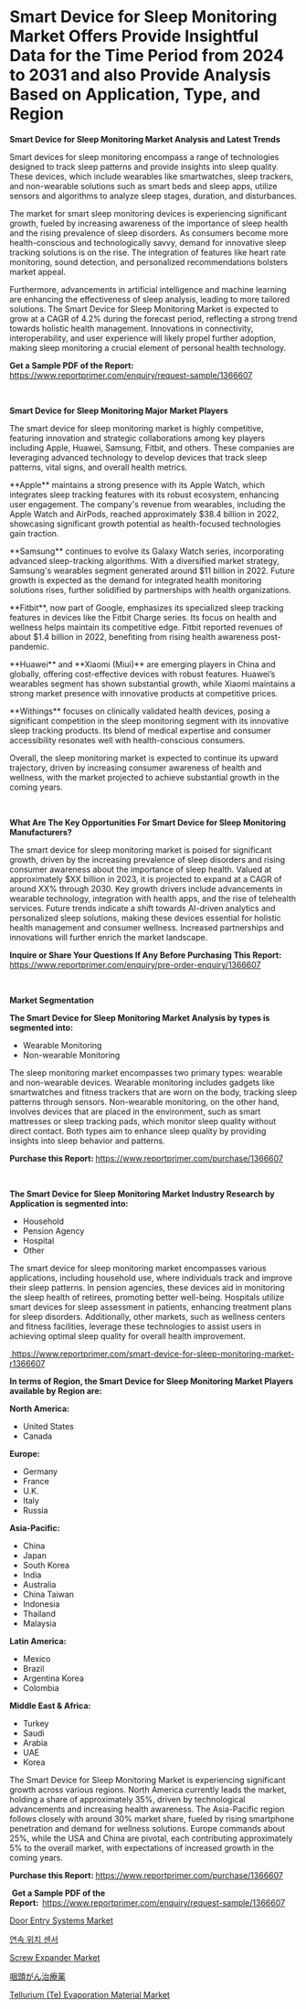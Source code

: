 <p><h1>Smart Device for Sleep Monitoring Market Offers Provide Insightful Data for the Time Period from 2024 to 2031 and also Provide Analysis Based on Application, Type, and Region</h1></p><p><strong>Smart Device for Sleep Monitoring Market Analysis and Latest Trends</strong></p>
<p><p>Smart devices for sleep monitoring encompass a range of technologies designed to track sleep patterns and provide insights into sleep quality. These devices, which include wearables like smartwatches, sleep trackers, and non-wearable solutions such as smart beds and sleep apps, utilize sensors and algorithms to analyze sleep stages, duration, and disturbances. </p><p>The market for smart sleep monitoring devices is experiencing significant growth, fueled by increasing awareness of the importance of sleep health and the rising prevalence of sleep disorders. As consumers become more health-conscious and technologically savvy, demand for innovative sleep tracking solutions is on the rise. The integration of features like heart rate monitoring, sound detection, and personalized recommendations bolsters market appeal.</p><p>Furthermore, advancements in artificial intelligence and machine learning are enhancing the effectiveness of sleep analysis, leading to more tailored solutions. The Smart Device for Sleep Monitoring Market is expected to grow at a CAGR of 4.2% during the forecast period, reflecting a strong trend towards holistic health management. Innovations in connectivity, interoperability, and user experience will likely propel further adoption, making sleep monitoring a crucial element of personal health technology.</p></p>
<p><strong>Get a Sample PDF of the Report:&nbsp;</strong> <a href="https://www.reportprimer.com/enquiry/request-sample/1366607">https://www.reportprimer.com/enquiry/request-sample/1366607</a></p>
<p>&nbsp;</p>
<p><strong>Smart Device for Sleep Monitoring Major Market Players</strong></p>
<p><p>The smart device for sleep monitoring market is highly competitive, featuring innovation and strategic collaborations among key players including Apple, Huawei, Samsung, Fitbit, and others. These companies are leveraging advanced technology to develop devices that track sleep patterns, vital signs, and overall health metrics.</p><p>**Apple** maintains a strong presence with its Apple Watch, which integrates sleep tracking features with its robust ecosystem, enhancing user engagement. The company's revenue from wearables, including the Apple Watch and AirPods, reached approximately $38.4 billion in 2022, showcasing significant growth potential as health-focused technologies gain traction.</p><p>**Samsung** continues to evolve its Galaxy Watch series, incorporating advanced sleep-tracking algorithms. With a diversified market strategy, Samsung's wearables segment generated around $11 billion in 2022. Future growth is expected as the demand for integrated health monitoring solutions rises, further solidified by partnerships with health organizations.</p><p>**Fitbit**, now part of Google, emphasizes its specialized sleep tracking features in devices like the Fitbit Charge series. Its focus on health and wellness helps maintain its competitive edge. Fitbit reported revenues of about $1.4 billion in 2022, benefiting from rising health awareness post-pandemic.</p><p>**Huawei** and **Xiaomi (Miui)** are emerging players in China and globally, offering cost-effective devices with robust features. Huawei’s wearables segment has shown substantial growth, while Xiaomi maintains a strong market presence with innovative products at competitive prices.</p><p>**Withings** focuses on clinically validated health devices, posing a significant competition in the sleep monitoring segment with its innovative sleep tracking products. Its blend of medical expertise and consumer accessibility resonates well with health-conscious consumers.</p><p>Overall, the sleep monitoring market is expected to continue its upward trajectory, driven by increasing consumer awareness of health and wellness, with the market projected to achieve substantial growth in the coming years.</p></p>
<p>&nbsp;</p>
<p><strong>What Are The Key Opportunities For Smart Device for Sleep Monitoring Manufacturers?</strong></p>
<p><p>The smart device for sleep monitoring market is poised for significant growth, driven by the increasing prevalence of sleep disorders and rising consumer awareness about the importance of sleep health. Valued at approximately $XX billion in 2023, it is projected to expand at a CAGR of around XX% through 2030. Key growth drivers include advancements in wearable technology, integration with health apps, and the rise of telehealth services. Future trends indicate a shift towards AI-driven analytics and personalized sleep solutions, making these devices essential for holistic health management and consumer wellness. Increased partnerships and innovations will further enrich the market landscape.</p></p>
<p><strong>Inquire or Share Your Questions If Any Before Purchasing This Report:</strong> <a href="https://www.reportprimer.com/enquiry/pre-order-enquiry/1366607">https://www.reportprimer.com/enquiry/pre-order-enquiry/1366607</a></p>
<p>&nbsp;</p>
<p><strong>Market Segmentation</strong></p>
<p><strong>The Smart Device for Sleep Monitoring Market Analysis by types is segmented into:</strong></p>
<p><ul><li>Wearable Monitoring</li><li>Non-wearable Monitoring</li></ul></p>
<p><p>The sleep monitoring market encompasses two primary types: wearable and non-wearable devices. Wearable monitoring includes gadgets like smartwatches and fitness trackers that are worn on the body, tracking sleep patterns through sensors. Non-wearable monitoring, on the other hand, involves devices that are placed in the environment, such as smart mattresses or sleep tracking pads, which monitor sleep quality without direct contact. Both types aim to enhance sleep quality by providing insights into sleep behavior and patterns.</p></p>
<p><strong>Purchase this Report:&nbsp;</strong><a href="https://www.reportprimer.com/purchase/1366607">https://www.reportprimer.com/purchase/1366607</a></p>
<p>&nbsp;</p>
<p><strong>The Smart Device for Sleep Monitoring Market Industry Research by Application is segmented into:</strong></p>
<p><ul><li>Household</li><li>Pension Agency</li><li>Hospital</li><li>Other</li></ul></p>
<p><p>The smart device for sleep monitoring market encompasses various applications, including household use, where individuals track and improve their sleep patterns. In pension agencies, these devices aid in monitoring the sleep health of retirees, promoting better well-being. Hospitals utilize smart devices for sleep assessment in patients, enhancing treatment plans for sleep disorders. Additionally, other markets, such as wellness centers and fitness facilities, leverage these technologies to assist users in achieving optimal sleep quality for overall health improvement.</p></p>
<p><a href="https://www.reportprimer.com/smart-device-for-sleep-monitoring-market-r1366607">&nbsp;https://www.reportprimer.com/smart-device-for-sleep-monitoring-market-r1366607</a></p>
<p><strong>In terms of Region, the Smart Device for Sleep Monitoring Market Players available by Region are:</strong></p>
<p>
    <p> <strong> North America: </strong>
        <ul>
            <li>United States</li>
            <li>Canada</li>
        </ul>
        </p> 
    <p> <strong> Europe: </strong>
        <ul>
            <li>Germany</li>
            <li>France</li>
            <li>U.K.</li>
            <li>Italy</li>
            <li>Russia</li>
        </ul>
        </p> 
    <p> <strong> Asia-Pacific: </strong>
        <ul>
            <li>China</li>
            <li>Japan</li>
            <li>South Korea</li>
            <li>India</li>
            <li>Australia</li>
            <li>China Taiwan</li>
            <li>Indonesia</li>
            <li>Thailand</li>
            <li>Malaysia</li>
        </ul>
        </p> 
    <p> <strong> Latin America: </strong>
        <ul>
            <li>Mexico</li>
            <li>Brazil</li>
            <li>Argentina Korea</li>
            <li>Colombia</li>
        </ul>
        </p> 
    <p> <strong> Middle East & Africa: </strong>
        <ul>
            <li>Turkey</li>
            <li>Saudi</li>
            <li>Arabia</li>
            <li>UAE</li>
            <li>Korea</li>
        </ul>
    </p>
    </p>
<p><p>The Smart Device for Sleep Monitoring Market is experiencing significant growth across various regions. North America currently leads the market, holding a share of approximately 35%, driven by technological advancements and increasing health awareness. The Asia-Pacific region follows closely with around 30% market share, fueled by rising smartphone penetration and demand for wellness solutions. Europe commands about 25%, while the USA and China are pivotal, each contributing approximately 5% to the overall market, with expectations of increased growth in the coming years.</p></p>
<p><strong>Purchase this Report: </strong><a href="https://www.reportprimer.com/purchase/1366607">https://www.reportprimer.com/purchase/1366607</a></p>
<p>&nbsp;<strong>Get a Sample PDF of the Report:&nbsp;&nbsp;</strong><a href="https://www.reportprimer.com/enquiry/request-sample/1366607">https://www.reportprimer.com/enquiry/request-sample/1366607</a></p>
<p><strong></strong></p>
<p><p><a href="https://www.linkedin.com/pulse/door-entry-systems-market-trends-growth-outlook-2024-2031-khbhc?trackingId=qQXnKr0%2BR9Cvbl6gQW2OgQ%3D%3D">Door Entry Systems Market</a></p><p><a href="https://medium.com/@mumfie_rules_12/%EC%97%B0%EC%86%8D-%EC%9C%84%EC%B9%98-%EC%84%BC%EC%84%9C-%EC%8B%9C%EC%9E%A5%EC%9D%98-%EC%83%88%EB%A1%9C%EC%9A%B4-%EB%8F%99%ED%96%A5-%EB%B0%8F-2024%EB%85%84%EB%B6%80%ED%84%B0-2031%EB%85%84%EA%B9%8C%EC%A7%80%EC%9D%98-%EB%AF%B8%EB%9E%98-%EC%A0%84%EB%A7%9D-fd4ed9b738cd">연속 위치 센서</a></p><p><a href="https://www.linkedin.com/pulse/strategic-market-insights-global-screw-expander-2024-2031-hqv7c?trackingId=1c2SrtfTTOiy9RdGA2ijxQ%3D%3D">Screw Expander Market</a></p><p><a href="https://medium.com/@ericwilderman2001/%E5%96%89%E9%A0%AD%E7%99%8C%E6%B2%BB%E7%99%82%E5%B8%82%E5%A0%B4%E3%81%AE%E8%A6%8F%E6%A8%A1%E3%81%AF%E5%B9%B4%E5%B9%B3%E5%9D%87%E6%88%90%E9%95%B7%E7%8E%87-cagr-4-4-%E3%81%A7%E6%88%90%E9%95%B7%E3%81%97%E3%81%A6%E3%81%8A%E3%82%8A-%E6%9C%AC%E5%A0%B1%E5%91%8A%E6%9B%B8%E3%81%A7%E3%81%AF%E7%A8%AE%E9%A1%9E-%E7%94%A8%E9%80%94-%E6%88%90%E9%95%B7-2024%E5%B9%B4%E3%81%8B%E3%82%892031%E5%B9%B4%E3%81%BE%E3%81%A7%E3%81%AE%E4%BA%88%E6%B8%AC%E3%81%AB%E9%96%A2%E3%81%99%E3%82%8B%E5%88%86%E6%9E%90%E3%82%92%E5%90%AB%E3%82%93%E3%81%A7%E3%81%84%E3%81%BE%E3%81%99-26fb51f34afa?postPublishedType=repub">咽頭がん治療薬</a></p><p><a href="https://issuu.com/reportprime-2/docs/tellurium-te-evaporation-material-m_e60f98fbb1fba6">Tellurium (Te) Evaporation Material Market</a></p></p>